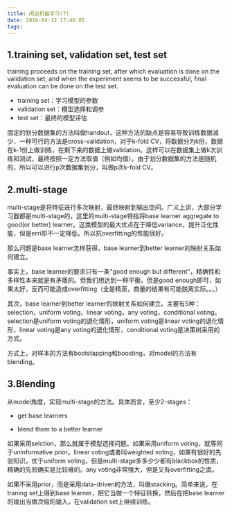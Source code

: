 ```yaml
---
title: 闲谈机器学习(7)
date: 2016-04-12 17:46:05
tags:
---
```

## 1.training set, validation set, test set 
training proceeds on the training set, after which evaluation is done on the validation set, and when the experiment seems to be successful, final evaluation can be done on the test set.

* training set：学习模型的参数
* validation set：模型选择和调参
* test set：最终的模型评估 

固定的划分数据集的方法叫做handout，这种方法的缺点是容易导致训练数据减少，一种可行的方法是cross-validation，对于k-fold CV，将数据分为k份，数据在k-1份上做训练，在剩下来的数据上做validation。这样可以在数据集上做k次训练和测试，最终按照一定方法取值（例如均值）。由于划分数据集的方法是随机的，所以可以进行p次数据集划分，叫做p次k-fold CV。

## 2.multi-stage
multi-stage是将特征进行多次映射，最终映射到输出空间。广义上讲，大部分学习器都是multi-stage的，这里的multi-stage特指将base learner aggregate to good(or better) learner。这类模型的最大优点在于降低variance，提升泛化性能，但是erri却不一定降低。所以抗overfitting的性能很好。

那么问题是base learner怎样获得，base learner到better learner的映射关系如何建立。

事实上，base learner的要求只有一条"good enough but different"，精确性和多样性本来就是有矛盾的。但我们想达到一种平衡。但是good enough即可，如果太好，反而可能造成overfitting（全是精英，商量的结果有可能脱离实际。。。）

其次，base learner到better learner的映射关系如何建立。主要有5种：selection，uniform voting，linear voting，any voting，conditional voting。selection是uniform voting的退化情形，uniform voting是linear voting的退化情形，linear voting是any voting的退化情形，conditional voting是决策树采用的方式。

方式上，对样本的方法有bootstapping和boosting，对model的方法有blending。

## 3.Blending
从model角度，实现multi-stage的方法。具体而言，至少2-stages：

* get base learners

* blend them to a better learner

如果采用selction，那么就属于模型选择问题。如果采用uniform voting，就等同于uninformative prior。linear voting或者叫weighted voting，如果有很好的先验知识，优于uniform voting，但是multi-stage多多少少都有blackbox的性质，精确的先验确实是比较难的。any voting非常强大，但是又有overfitting之虞。

如果不采用prior，而是采用data-driven的方法，叫做stacking。简单来说，在traning set上得到base learner，把它当做一个特征转换，然后在把base learner的输出当做次级的输入，在validation set上继续训练。